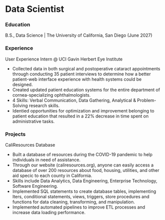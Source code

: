 # Data Scientist

### Education
B.S., Data Science | The University of California, San Diego (June 2027)

### Experience
User Experience Intern @ UCI Gavin Herbert Eye Institute
- Collected data in both surgical and postoperative cataract appointments through conducting 35 patient interviews to determine how a better patient-web interface experience with health systems could be designed.
- Created updated patient education systems for the entire department of cornea-specializing ophthalmologists.
- 4 Skills: Verbal Communication, Data Gathering, Analytical & Problem-Solving research skills.
- Identi ed opportunities for optimization and improvement belonging to patient education that resulted in a 22% decrease in time spent on administrative tasks.

### Projects
CaliResources Database
- Built a database of resources during the COVID-19 pandemic to help individuals in need of assistance.
- Through our website (caliresources.org), anyone can easily access a database of over 200 resources about food, housing, utilities, and other aid speci c to each county in California.
- Skills include Data Analytics, Data Engineering, Enterprise Technology, Software Engineering.
- Implemented SQL statements to create database tables, implementing  lters, conditional statements, views, triggers, store procedures and functions for data cleaning, transforming, and manipulation.
- Implemented automated pipelines to improve ETL processes and increase data loading performance.

